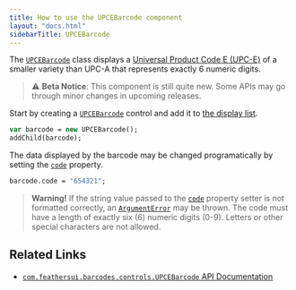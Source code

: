 ```yaml
---
title: How to use the UPCEBarcode component
layout: "docs.html"
sidebarTitle: UPCEBarcode
---
```


The [`UPCEBarcode`](https://api.feathersui.com/premium-components/barcodes-pack/com/feathersui/barcodes/controls/UPCEBarcode.html) class displays a [Universal Product Code E (UPC-E)](https://en.wikipedia.org/wiki/Universal_Product_Code) of a smaller variety than UPC-A that represents exactly 6 numeric digits.

> ⚠️ **Beta Notice**: This component is still quite new. Some APIs may go through minor changes in upcoming releases.

Start by creating a [`UPCEBarcode`](https://api.feathersui.com/premium-components/barcodes-pack/com/feathersui/controls/UPCEBarcode.html) control and add it to [the display list](https://books.openfl.org/openfl-developers-guide/display-programming/basics-of-display-programming.html).

```haxe
var barcode = new UPCEBarcode();
addChild(barcode);
```

The data displayed by the barcode may be changed programatically by setting the [`code`](https://api.feathersui.com/premium-components/barcodes-pack/com/feathersui/barcodes/controls/UPCEBarcode.html#code) property.

```haxe
barcode.code = "654321";
```

> **Warning!** If the string value passed to the [`code`](https://api.feathersui.com/premium-components/barcodes-pack/com/feathersui/barcodes/controls/UPCEBarcode.html#code) property setter is not formatted correctly, an [`ArgumentError`](https://api.openfl.org/openfl/errors/ArgumentError.html) may be thrown. The code must have a length of exactly six (6) numeric digits (0-9). Letters or other special characters are not allowed.

## Related Links

- [`com.feathersui.barcodes.controls.UPCEBarcode` API Documentation](https://api.feathersui.com/premium-components/barcodes-pack/com/feathersui/barcodes/controls/UPCEBarcode.html)